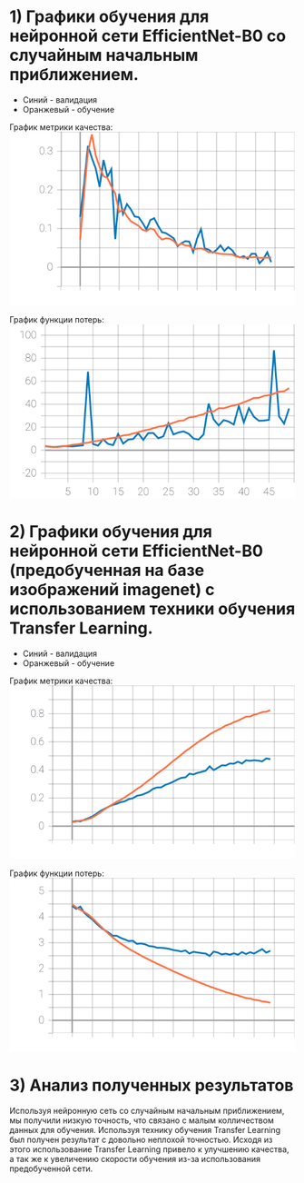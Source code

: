 # 1) Графики обучения для нейронной сети EfficientNet-B0 со случайным начальным приближением.
 
  - Синий - валидация
  - Оранжевый - обучение
  
   График метрики качества:
   ![SVG example](./epoch_categorical_accuracy_1.svg)

  График функции потерь:
   ![SVG example](./epoch_loss_1.svg)

# 2) Графики обучения для нейронной сети EfficientNet-B0 (предобученная на базе изображений imagenet) с использованием техники обучения Transfer Learning.
  
  - Синий - валидация
  - Оранжевый - обучение
  
   График метрики качества:
   ![SVG example](./epoch_categorical_accuracy_2.svg)

   График функции потерь:
   ![SVG example](./epoch_loss_2.svg)


# 3) Анализ полученных результатов

   Используя нейронную сеть со случайным начальным приближением, мы получили низкую точность, что связано с малым колличеством данных для обучения. Используя технику обучения Transfer Learning был получен результат с довольно неплохой точностью. Исходя из этого использование Transfer Learning привело к улучшению качества, а так же к увеличению скорости обучения из-за использования предобученной сети.
